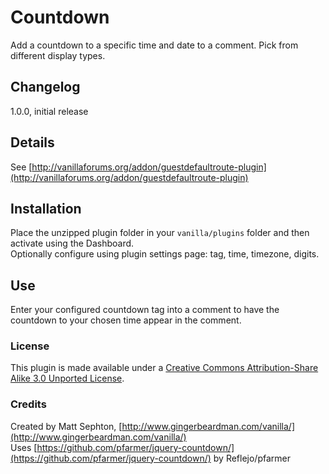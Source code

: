 # Countdown

Add a countdown to a specific time and date to a comment. Pick from different display types.

## Changelog
1.0.0, initial release

## Details
See [http://vanillaforums.org/addon/guestdefaultroute-plugin](http://vanillaforums.org/addon/guestdefaultroute-plugin)

## Installation
Place the unzipped plugin folder in your `vanilla/plugins` folder and then activate using the Dashboard.  
Optionally configure using plugin settings page: tag, time, timezone, digits.

## Use
Enter your configured countdown tag into a comment to have the countdown to your chosen time appear in the comment.

### License
This plugin is made available under a [Creative Commons Attribution-Share Alike 3.0 Unported License](http://creativecommons.org/licenses/by-sa/3.0).

### Credits
Created by Matt Sephton, [http://www.gingerbeardman.com/vanilla/](http://www.gingerbeardman.com/vanilla/)  
Uses [https://github.com/pfarmer/jquery-countdown/](https://github.com/pfarmer/jquery-countdown/) by Reflejo/pfarmer  
